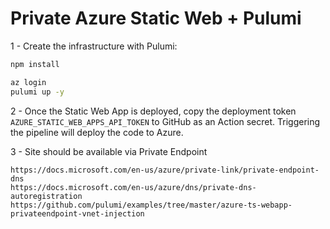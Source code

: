 # Private Azure Static Web + Pulumi


1 - Create the infrastructure with Pulumi:

```sh
npm install

az login
pulumi up -y
```

2 - Once the Static Web App is deployed, copy the deployment token `AZURE_STATIC_WEB_APPS_API_TOKEN` to GitHub as an Action secret. Triggering the pipeline will deploy the code to Azure.

3 - Site should be available via Private Endpoint

```source
https://docs.microsoft.com/en-us/azure/private-link/private-endpoint-dns
https://docs.microsoft.com/en-us/azure/dns/private-dns-autoregistration
https://github.com/pulumi/examples/tree/master/azure-ts-webapp-privateendpoint-vnet-injection
```